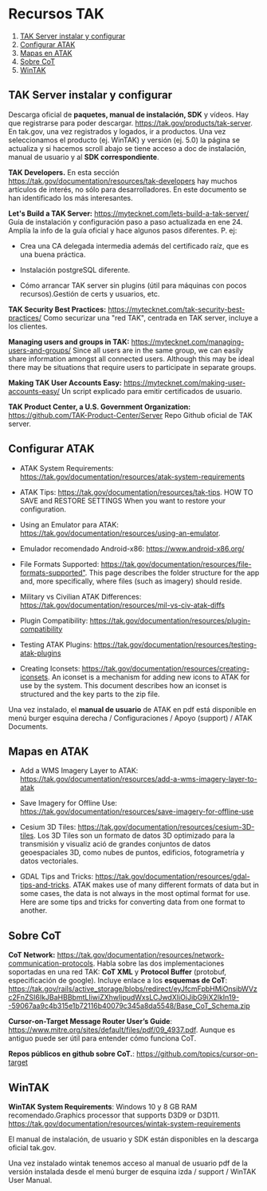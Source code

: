 # Recursos TAK

[pcyetano. v1.0]: #

1. [TAK Server instalar y configurar](#tak-server-instalar-y-configurar)
2. [Configurar ATAK](#configurar-atak)
3. [Mapas en ATAK](#mapas-en-atak)
4. [Sobre CoT](#sobre-cot)
5. [WinTAK](#wintak)

## TAK Server instalar y configurar

Descarga oficial de **paquetes, manual de instalación, SDK** y vídeos. Hay que registrarse para poder descargar. <https://tak.gov/products/tak-server>.
En tak.gov, una vez registrados y logados, ir a productos.
Una vez seleccionamos el producto (ej. WinTAK) y versión (ej. 5.0) la página se actualiza y si hacemos scroll abajo se tiene acceso a doc de instalación, manual de usuario y al **SDK correspondiente**.

**TAK Developers.**
En esta sección <https://tak.gov/documentation/resources/tak-developers> hay muchos artículos de interés, no sólo para desarrolladores. En este documento se han identificado los más interesantes.

**Let's Build a TAK Server:** <https://mytecknet.com/lets-build-a-tak-server/>
Guía de instalación y configuración paso a paso actualizada en ene 24. Amplía la info de la guía oficial y hace algunos pasos diferentes. P. ej:

- Crea una CA delegada intermedia además del certificado raíz, que es una buena práctica.

- Instalación postgreSQL diferente.

- Cómo arrancar TAK server sin plugins (útil para máquinas con pocos recursos).Gestión de certs y usuarios, etc.

**TAK Security Best Practices:**  <https://mytecknet.com/tak-security-best-practices/>
Como securizar una "red TAK", centrada en TAK server, incluye a los clientes.

**Managing users and groups in TAK:** <https://mytecknet.com/managing-users-and-groups/>
Since all users are in the same group, we can easily share information amongst all connected users. Although this may be ideal there may be situations that require users to participate in separate groups.

**Making TAK User Accounts Easy:** <https://mytecknet.com/making-user-accounts-easy/>
Un script explicado para emitir certificados de usuario.

**TAK Product Center, a U.S. Government Organization:** <https://github.com/TAK-Product-Center/Server>
Repo Github oficial de TAK server.

## Configurar ATAK

- ATAK System Requirements: <https://tak.gov/documentation/resources/atak-system-requirements>

- ATAK Tips: <https://tak.gov/documentation/resources/tak-tips>. HOW TO SAVE and RESTORE SETTINGS When you want to restore your configuration.

- Using an Emulator para ATAK: <https://tak.gov/documentation/resources/using-an-emulator>.

- Emulador recomendado Android-x86: <https://www.android-x86.org/>

- File Formats Supported: <https://tak.gov/documentation/resources/file-formats-supported">. This page describes the folder structure for the app and, more specifically, where files (such as imagery) should reside.

- Military vs Civilian ATAK Differences: <https://tak.gov/documentation/resources/mil-vs-civ-atak-diffs>

- Plugin Compatibility: <https://tak.gov/documentation/resources/plugin-compatibility>

- Testing ATAK Plugins: <https://tak.gov/documentation/resources/testing-atak-plugins>

- Creating Iconsets: <https://tak.gov/documentation/resources/creating-iconsets>. An iconset is a mechanism for adding new icons to ATAK for use by the system. This document describes how an iconset is structured and the key parts to the zip file.

Una vez instalado, el **manual de usuario** de ATAK en pdf está disponible en menú burger esquina derecha / Configuraciones / Apoyo (support) / ATAK Documents.

## Mapas en ATAK

- Add a WMS Imagery Layer to ATAK: <https://tak.gov/documentation/resources/add-a-wms-imagery-layer-to-atak>

- Save Imagery for Offline Use: <https://tak.gov/documentation/resources/save-imagery-for-offline-use>

- Cesium 3D Tiles: <https://tak.gov/documentation/resources/cesium-3D-tiles>. Los 3D Tiles son un formato de datos 3D optimizado para la transmisión y visualiz ació de grandes conjuntos de datos geoespaciales 3D, como nubes de puntos, edificios, fotogrametría y datos vectoriales.

- GDAL Tips and Tricks: <https://tak.gov/documentation/resources/gdal-tips-and-tricks>. ATAK makes use of many different formats of data but in some cases, the data is not always in the most optimal format for use.   Here are some tips and tricks for converting data from one format to another.

## Sobre CoT

**CoT Network:** <https://tak.gov/documentation/resources/network-communication-protocols>. Habla sobre las dos implementaciones soportadas en una red TAK: **CoT XML** y **Protocol Buffer** (protobuf, especificación de google). Incluye enlace a  los **esquemas de CoT**: <https://tak.gov/rails/active_storage/blobs/redirect/eyJfcmFpbHMiOnsibWVzc2FnZSI6IkJBaHBBbmtLIiwiZXhwIjpudWxsLCJwdXIiOiJibG9iX2lkIn19--59067aa9c4b315e1b72116b40079c345a8da5548/Base_CoT_Schema.zip>

**Cursor-on-Target Message Router User’s Guide**: <https://www.mitre.org/sites/default/files/pdf/09_4937.pdf>. Aunque es antiguo puede ser útil para entender cómo funciona CoT.

**Repos públicos en github sobre CoT.**: <https://github.com/topics/cursor-on-target>

## WinTAK

**WinTAK System Requirements**: Windows 10 y 8 GB RAM recomendado.Graphics processor that supports D3D9 or D3D11. <https://tak.gov/documentation/resources/wintak-system-requirements>

El manual de instalación, de usuario y SDK están disponibles en la descarga oficial tak.gov.

Una vez instalado wintak tenemos acceso al manual de usuario pdf de la versión instalada desde el menú burger de esquina izda / support / WinTAK User Manual.
